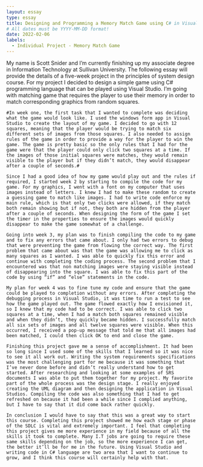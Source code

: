 ```yaml
---
layout: essay
type: essay
title: Designing and Programming a Memory Match Game using C# in Visual Studio
# All dates must be YYYY-MM-DD format!
date: 2022-02-06
labels:
  - Individual Project - Memory Match Game
---
```



My name is Scott Snider and I’m currently finishing up my associate degree in Information Technology at Sullivan University. The following essay will provide the details of a five-week project in the principles of system design course. For my project I decided to design a simple game using C# programming language that can be played using Visual Studio. I’m going with matching game that requires the player to use their memory in order to match corresponding graphics from random squares.
	
	#In week one, the first task that I wanted to complete was deciding what the game would look like. I used the windows form app in Visual Studio to create the layout of my game. I decided to go with 12 squares, meaning that the player would be trying to match six different sets of images from those squares. I also needed to assign rules of the game in order to provide a way for the player to win the game. The game is pretty basic so the only rules that I had for the game were that the player could only click two squares at a time. If the images of those initial squares were matches, they would remain visible to the player but if they didn’t match, they would disappear after a couple of seconds.#
	
	Since I had a good idea of how my game would play out and the rules if required, I started week 2 by starting to compile the code for my game. For my graphics, I went with a font on my computer that uses images instead of letters. I knew I had to make these random to create a guessing game to match like images. I had to write code enforce my main rule, which is that only two clicks were allowed, if they match both remain showing but if not, they both are hidden from the player after a couple of seconds. When designing the form of the game I set the timer in the properties to ensure the images would quickly disappear to make the game somewhat of a challenge.
	
	Going into week 3, my plan was to finish compiling the code to my game and to fix any errors that came about. I only had two errors to debug that were preventing the game from flowing the correct way. The first problem that came about was that the game was allowing me to click as many squares as I wanted. I was able to quickly fix this error and continue with completing the coding process. The second problem that I encountered was that non matching images were staying visible instead of disappearing into the square. I was able to fix this part of the code by using “if” and “else” statements in the code.
	
	My plan for week 4 was to fine tune my code and ensure that the game could be played to completion without any errors. After completing the debugging process in Visual Studio, it was time to run a test to see how the game played out. The game flowed exactly how I envisioned it, so I knew that my code had to be correct. I was able to click two squares at a time, when I had a match both squares remained visible and when they didn’t, they quickly became hidden. I successfully match all six sets of images and all twelve squares were visible. When this occurred, I received a pop-up message that told me that all images had been matched, I could then click OK to end and close the game.
	
	Finishing this project gave me a sense of accomplishment. It had been so long since I used some of the skills that I learned so it was nice to see it all work out. Writing the system requirements specifications was the most challenging part for me because it was something that I’ve never done before and didn’t really understand how to get started. After researching and looking at some examples of SRS documents I was able to put them together for my project. My favorite part of the whole process was the design stage. I really enjoyed creating the UML diagram and then designing the application in Visual Studios. Compiling the code was also something that I had to get refreshed on because it had been a while since I complied anything, but I have to say that it did come back rather quickly.
	
	In conclusion I would have to say that this was a great way to start this course. Completing this project showed me how each stage or phase of the SDLC is vital and extremely important. I feel that completing this project gives me more experience in my field because of all the skills it took to complete. Many I.T jobs are going to require these same skills depending on the job, so the more experience I can get, the better it’ll be for me in the future. Using Visual Studio and writing code in C# language are two area that I want to continue to grow, and I think this course will certainly help with that.
